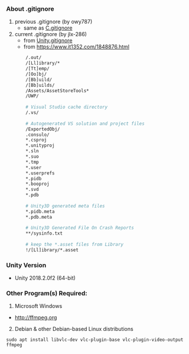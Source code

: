 ### About .gitignore
1. previous .gitignore (by owy787)
    + same as <a href="https://github.com/github/gitignore/blob/master/C.gitignore">C.gitignore</a>
2. current .gitignore (by jlx-286)
    + from <a href="https://github.com/github/gitignore/blob/master/Unity.gitignore">Unity.gitignore</a>
    + from <https://www.it1352.com/1848876.html>
    ``` dockerfile
        /.out/
        /[Ll]ibrary/*
        /[Tt]emp/
        /[Oo]bj/
        /[Bb]uild/
        /[Bb]uilds/
        /Assets/AssetStoreTools*
        /UWP/
        
        # Visual Studio cache directory
        /.vs/
        
        # Autogenerated VS solution and project files
        /ExportedObj/
        .consulo/
        *.csproj
        *.unityproj
        *.sln
        *.suo
        *.tmp
        *.user
        *.userprefs
        *.pidb
        *.booproj
        *.svd
        *.pdb
        
        # Unity3D generated meta files
        *.pidb.meta
        *.pdb.meta
        
        # Unity3D Generated File On Crash Reports
        **/sysinfo.txt
        
        # keep the *.asset files from Library
        !/[Ll]ibrary/*.asset
    ```

### Unity Version
+ Unity 2018.2.0f2 (64-bit)

### Other Program(s) Required:
1. Microsoft Windows
+ <http://ffmpeg.org>
2. Debian & other Debian-based Linux distributions
```shell
sudo apt install libvlc-dev vlc-plugin-base vlc-plugin-video-output ffmpeg
```